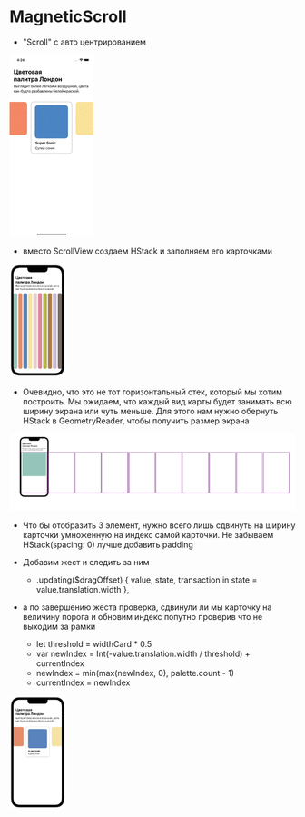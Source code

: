 # MagneticScroll

- "Scroll" с авто центрированием

<img src="https://github.com/ihValery/MagneticScroll/blob/main/Images/resultGif.gif?raw=true"></a>

- вместо ScrollView создаем HStack и заполняем его карточками

<img src="https://github.com/ihValery/MagneticScroll/blob/main/Images/HStackDefault.png?raw=true"></a>

- Очевидно, что это не тот горизонтальный стек, который мы хотим построить. Мы ожидаем, что каждый вид карты будет занимать всю ширину экрана или чуть меньше. Для этого нам нужно обернуть HStack в GeometryReader, чтобы получить размер экрана

<img src="https://github.com/ihValery/MagneticScroll/blob/main/Images/HStackGeometry.png?raw=true"></a>

- Что бы отобразить 3 элемент, нужно всего лишь сдвинуть на ширину карточки умноженную на индекс самой карточки. Не забываем HStack(spacing: 0) лучше добавить padding
- Добавим жест и следить за ним

    - .updating($dragOffset) { value, state, transaction in
    state = value.translation.width
    }, 

- а по завершению жеста проверка, сдвинули ли мы карточку на величину порога и обновим индекс попутно проверив что не выходим за рамки

    - let threshold = widthCard * 0.5
    - var newIndex = Int(-value.translation.width / threshold) + currentIndex
    - newIndex = min(max(newIndex, 0), palette.count - 1)
    - currentIndex = newIndex

<img src="https://github.com/ihValery/MagneticScroll/blob/main/Images/result.png?raw=true"></a>
